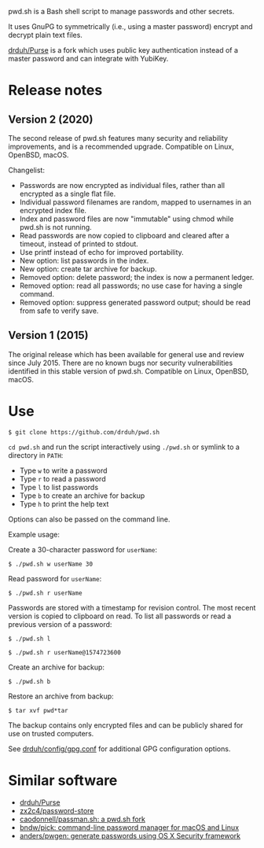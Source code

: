 pwd.sh is a Bash shell script to manage passwords and other secrets.

It uses GnuPG to symmetrically (i.e., using a master password) encrypt and decrypt plain text files.

[drduh/Purse](https://github.com/drduh/Purse) is a fork which uses public key authentication instead of a master password and can integrate with YubiKey.

# Release notes

## Version 2 (2020)

The second release of pwd.sh features many security and reliability improvements, and is a recommended upgrade. Compatible on Linux, OpenBSD, macOS.

Changelist:

* Passwords are now encrypted as individual files, rather than all encrypted as a single flat file.
* Individual password filenames are random, mapped to usernames in an encrypted index file.
* Index and password files are now "immutable" using chmod while pwd.sh is not running.
* Read passwords are now copied to clipboard and cleared after a timeout, instead of printed to stdout.
* Use printf instead of echo for improved portability.
* New option: list passwords in the index.
* New option: create tar archive for backup.
* Removed option: delete password; the index is now a permanent ledger.
* Removed option: read all passwords; no use case for having a single command.
* Removed option: suppress generated password output; should be read from safe to verify save.

## Version 1 (2015)

The original release which has been available for general use and review since July 2015. There are no known bugs nor security vulnerabilities identified in this stable version of pwd.sh. Compatible on Linux, OpenBSD, macOS.

# Use

```console
$ git clone https://github.com/drduh/pwd.sh
```

`cd pwd.sh` and run the script interactively using `./pwd.sh` or symlink to a directory in `PATH`:

* Type `w` to write a password
* Type `r` to read a password
* Type `l` to list passwords
* Type `b` to create an archive for backup
* Type `h` to print the help text

Options can also be passed on the command line.

Example usage:

Create a 30-character password for `userName`:

```console
$ ./pwd.sh w userName 30
```

Read password for `userName`:

```console
$ ./pwd.sh r userName
```

Passwords are stored with a timestamp for revision control. The most recent version is copied to clipboard on read. To list all passwords or read a previous version of a password:

```console
$ ./pwd.sh l

$ ./pwd.sh r userName@1574723600
```

Create an archive for backup:

```console
$ ./pwd.sh b
```

Restore an archive from backup:

```console
$ tar xvf pwd*tar
```

The backup contains only encrypted files and can be publicly shared for use on trusted computers.

See [drduh/config/gpg.conf](https://github.com/drduh/config/blob/master/gpg.conf) for additional GPG configuration options.

# Similar software

* [drduh/Purse](https://github.com/drduh/Purse)
* [zx2c4/password-store](https://github.com/zx2c4/password-store)
* [caodonnell/passman.sh: a pwd.sh fork](https://github.com/caodonnell/passman.sh)
* [bndw/pick: command-line password manager for macOS and Linux](https://github.com/bndw/pick)
* [anders/pwgen: generate passwords using OS X Security framework](https://github.com/anders/pwgen)
